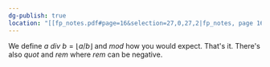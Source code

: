```yaml
---
dg-publish: true
location: "[[fp_notes.pdf#page=16&selection=27,0,27,2|fp_notes, page 16]]"
---
```

We define $a\ div\ b = \lfloor a/b \rfloor$ and $mod$ how you would expect. That's it. There's also $quot$ and $rem$ where $rem$ can be negative.  